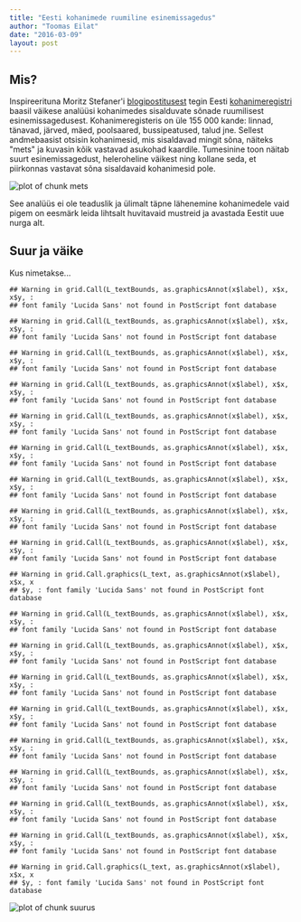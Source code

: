 ```yaml
---
title: "Eesti kohanimede ruumiline esinemissagedus"
author: "Toomas Eilat"
date: "2016-03-09"
layout: post
---
```








## Mis?
Inspireerituna Moritz Stefaner'i [blogipostitusest](http://truth-and-beauty.net/experiments/ach-ingen-zell/) tegin Eesti [kohanimeregistri](http://xgis.maaamet.ee/knravalik/) baasil väikese analüüsi kohanimedes sisalduvate sõnade ruumilisest esinemissagedusest. Kohanimeregisteris on üle 155 000 kande: linnad, tänavad, järved, mäed, poolsaared, bussipeatused, talud jne. Sellest andmebaasist otsisin kohanimesid, mis sisaldavad mingit sõna, näiteks "mets" ja kuvasin kõik vastavad asukohad kaardile. Tumesinine toon näitab suurt esinemissagedust, heleroheline väikest ning kollane seda, et piirkonnas vastavat sõna sisaldavaid kohanimesid pole.

<img src="{{ site.url }}/img/eesti-kohanimede-ruumiline-esinemissagedus-mets-1.svg" title="plot of chunk mets" alt="plot of chunk mets" style="display: block; margin: auto;" />

See analüüs ei ole teaduslik ja ülimalt täpne lähenemine kohanimedele vaid pigem on eesmärk leida lihtsalt huvitavaid mustreid ja avastada Eestit uue nurga alt.

## Suur ja väike
Kus nimetakse...

```
## Warning in grid.Call(L_textBounds, as.graphicsAnnot(x$label), x$x, x$y, :
## font family 'Lucida Sans' not found in PostScript font database

## Warning in grid.Call(L_textBounds, as.graphicsAnnot(x$label), x$x, x$y, :
## font family 'Lucida Sans' not found in PostScript font database

## Warning in grid.Call(L_textBounds, as.graphicsAnnot(x$label), x$x, x$y, :
## font family 'Lucida Sans' not found in PostScript font database

## Warning in grid.Call(L_textBounds, as.graphicsAnnot(x$label), x$x, x$y, :
## font family 'Lucida Sans' not found in PostScript font database

## Warning in grid.Call(L_textBounds, as.graphicsAnnot(x$label), x$x, x$y, :
## font family 'Lucida Sans' not found in PostScript font database

## Warning in grid.Call(L_textBounds, as.graphicsAnnot(x$label), x$x, x$y, :
## font family 'Lucida Sans' not found in PostScript font database

## Warning in grid.Call(L_textBounds, as.graphicsAnnot(x$label), x$x, x$y, :
## font family 'Lucida Sans' not found in PostScript font database

## Warning in grid.Call(L_textBounds, as.graphicsAnnot(x$label), x$x, x$y, :
## font family 'Lucida Sans' not found in PostScript font database

## Warning in grid.Call(L_textBounds, as.graphicsAnnot(x$label), x$x, x$y, :
## font family 'Lucida Sans' not found in PostScript font database
```

```
## Warning in grid.Call.graphics(L_text, as.graphicsAnnot(x$label), x$x, x
## $y, : font family 'Lucida Sans' not found in PostScript font database
```

```
## Warning in grid.Call(L_textBounds, as.graphicsAnnot(x$label), x$x, x$y, :
## font family 'Lucida Sans' not found in PostScript font database

## Warning in grid.Call(L_textBounds, as.graphicsAnnot(x$label), x$x, x$y, :
## font family 'Lucida Sans' not found in PostScript font database

## Warning in grid.Call(L_textBounds, as.graphicsAnnot(x$label), x$x, x$y, :
## font family 'Lucida Sans' not found in PostScript font database

## Warning in grid.Call(L_textBounds, as.graphicsAnnot(x$label), x$x, x$y, :
## font family 'Lucida Sans' not found in PostScript font database

## Warning in grid.Call(L_textBounds, as.graphicsAnnot(x$label), x$x, x$y, :
## font family 'Lucida Sans' not found in PostScript font database

## Warning in grid.Call(L_textBounds, as.graphicsAnnot(x$label), x$x, x$y, :
## font family 'Lucida Sans' not found in PostScript font database

## Warning in grid.Call(L_textBounds, as.graphicsAnnot(x$label), x$x, x$y, :
## font family 'Lucida Sans' not found in PostScript font database

## Warning in grid.Call(L_textBounds, as.graphicsAnnot(x$label), x$x, x$y, :
## font family 'Lucida Sans' not found in PostScript font database
```

```
## Warning in grid.Call.graphics(L_text, as.graphicsAnnot(x$label), x$x, x
## $y, : font family 'Lucida Sans' not found in PostScript font database
```

<img src="{{ site.url }}/img/eesti-kohanimede-ruumiline-esinemissagedus-suurus-1.svg" title="plot of chunk suurus" alt="plot of chunk suurus" style="display: block; margin: auto;" />
